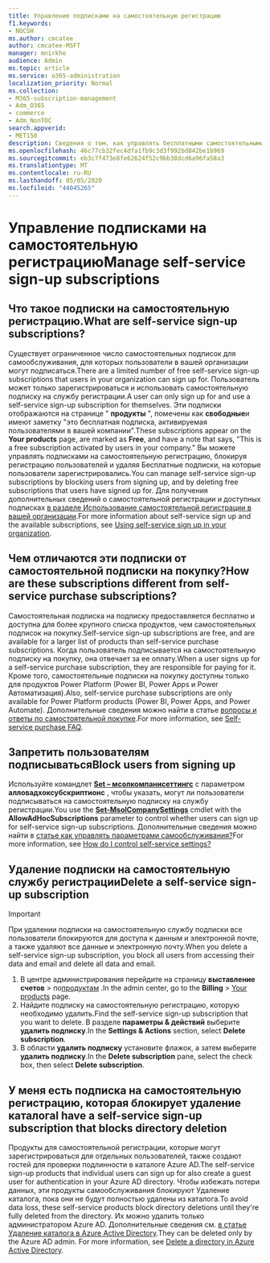 ```yaml
---
title: Управление подписками на самостоятельную регистрацию
f1.keywords:
- NOCSH
ms.author: cmcatee
author: cmcatee-MSFT
manager: mnirkhe
audience: Admin
ms.topic: article
ms.service: o365-administration
localization_priority: Normal
ms.collection:
- M365-subscription-management
- Adm_O365
- commerce
- Adm_NonTOC
search.appverid:
- MET150
description: Сведения о том, как управлять бесплатными самостоятельными подписками на услуги для Организации.
ms.openlocfilehash: 46c77cb32fec4dfa1fb9c3d3f992bd842be1b969
ms.sourcegitcommit: eb3c7f473e8fe62624f52c9bb38dcd6a96fa58a3
ms.translationtype: MT
ms.contentlocale: ru-RU
ms.lasthandoff: 05/05/2020
ms.locfileid: "44045265"
---
```

# <a name="manage-self-service-sign-up-subscriptions"></a><span data-ttu-id="50bad-103">Управление подписками на самостоятельную регистрацию</span><span class="sxs-lookup"><span data-stu-id="50bad-103">Manage self-service sign-up subscriptions</span></span>

## <a name="what-are-self-service-sign-up-subscriptions"></a><span data-ttu-id="50bad-104">Что такое подписки на самостоятельную регистрацию.</span><span class="sxs-lookup"><span data-stu-id="50bad-104">What are self-service sign-up subscriptions?</span></span>

<span data-ttu-id="50bad-105">Существует ограниченное число самостоятельных подписок для самообслуживания, для которых пользователи в вашей организации могут подписаться.</span><span class="sxs-lookup"><span data-stu-id="50bad-105">There are a limited number of free self-service sign-up subscriptions that users in your organization can sign up for.</span></span> <span data-ttu-id="50bad-106">Пользователь может только зарегистрироваться и использовать самостоятельную подписку на службу регистрации.</span><span class="sxs-lookup"><span data-stu-id="50bad-106">A user can only sign up for and use a self-service sign-up subscription for themselves.</span></span> <span data-ttu-id="50bad-107">Эти подписки отображаются на странице " **продукты** ", помечены как **свободные**и имеют заметку "это бесплатная подписка, активируемая пользователями в вашей компании".</span><span class="sxs-lookup"><span data-stu-id="50bad-107">These subscriptions appear on the **Your products** page, are marked as **Free**, and have a note that says, "This is a free subscription activated by users in your company."</span></span> <span data-ttu-id="50bad-108">Вы можете управлять подписками на самостоятельную регистрацию, блокируя регистрацию пользователей и удаляя Бесплатные подписки, на которые пользователи зарегистрировались.</span><span class="sxs-lookup"><span data-stu-id="50bad-108">You can manage self-service sign-up subscriptions by blocking users from signing up, and by deleting free subscriptions that users have signed up for.</span></span> <span data-ttu-id="50bad-109">Для получения дополнительных сведений о самостоятельной регистрации и доступных подписках [в разделе Использование самостоятельной регистрации в вашей организации](../../admin/misc/self-service-sign-up.md).</span><span class="sxs-lookup"><span data-stu-id="50bad-109">For more information about self-service sign up and the available subscriptions, see [Using self-service sign up in your organization](../../admin/misc/self-service-sign-up.md).</span></span>

## <a name="how-are-these-subscriptions-different-from-self-service-purchase-subscriptions"></a><span data-ttu-id="50bad-110">Чем отличаются эти подписки от самостоятельной подписки на покупку?</span><span class="sxs-lookup"><span data-stu-id="50bad-110">How are these subscriptions different from self-service purchase subscriptions?</span></span>

<span data-ttu-id="50bad-111">Самостоятельная подписка на подписку предоставляется бесплатно и доступна для более крупного списка продуктов, чем самостоятельных подписок на покупку.</span><span class="sxs-lookup"><span data-stu-id="50bad-111">Self-service sign-up subscriptions are free, and are available for a larger list of products than self-service purchase subscriptions.</span></span> <span data-ttu-id="50bad-112">Когда пользователь подписывается на самостоятельную подписку на покупку, она отвечает за ее оплату.</span><span class="sxs-lookup"><span data-stu-id="50bad-112">When a user signs up for a self-service purchase subscription, they are responsible for paying for it.</span></span> <span data-ttu-id="50bad-113">Кроме того, самостоятельные подписки на покупку доступны только для продуктов Power Platform (Power BI, Power Apps и Power Автоматизация).</span><span class="sxs-lookup"><span data-stu-id="50bad-113">Also, self-service purchase subscriptions are only available for Power Platform products (Power BI, Power Apps, and Power Automate).</span></span> <span data-ttu-id="50bad-114">Дополнительные сведения можно найти в статье [вопросы и ответы по самостоятельной покупке](self-service-purchase-faq.md).</span><span class="sxs-lookup"><span data-stu-id="50bad-114">For more information, see [Self-service purchase FAQ](self-service-purchase-faq.md).</span></span>

## <a name="block-users-from-signing-up"></a><span data-ttu-id="50bad-115">Запретить пользователям подписываться</span><span class="sxs-lookup"><span data-stu-id="50bad-115">Block users from signing up</span></span>

<span data-ttu-id="50bad-116">Используйте командлет [**Set – мсолкомпанисеттингс**](https://docs.microsoft.com/powershell/module/msonline/set-msolcompanysettings?view=azureadps-1.0) с параметром **алловадхоксубскриптионс** , чтобы указать, могут ли пользователи подписываться на самостоятельную подписку на службу регистрации.</span><span class="sxs-lookup"><span data-stu-id="50bad-116">You use the [**Set-MsolCompanySettings**](https://docs.microsoft.com/powershell/module/msonline/set-msolcompanysettings?view=azureadps-1.0) cmdlet with the **AllowAdHocSubscriptions** parameter to control whether users can sign up for self-service sign-up subscriptions.</span></span> <span data-ttu-id="50bad-117">Дополнительные сведения можно найти в [статье как управлять параметрами самообслуживания?](https://docs.microsoft.com/azure/active-directory/users-groups-roles/directory-self-service-signup#how-do-i-control-self-service-settings)</span><span class="sxs-lookup"><span data-stu-id="50bad-117">For more information, see [How do I control self-service settings?](https://docs.microsoft.com/azure/active-directory/users-groups-roles/directory-self-service-signup#how-do-i-control-self-service-settings)</span></span>

## <a name="delete-a-self-service-sign-up-subscription"></a><span data-ttu-id="50bad-118">Удаление подписки на самостоятельную службу регистрации</span><span class="sxs-lookup"><span data-stu-id="50bad-118">Delete a self-service sign-up subscription</span></span>

> [!IMPORTANT]
> <span data-ttu-id="50bad-119">При удалении подписки на самостоятельную службу подписки все пользователи блокируются для доступа к данным и электронной почте, а также удаляют все данные и электронную почту.</span><span class="sxs-lookup"><span data-stu-id="50bad-119">When you delete a self-service sign-up subscription, you block all users from accessing their data and email and delete all data and email.</span></span>

1. <span data-ttu-id="50bad-120">В центре администрирования перейдите на страницу **выставление счетов** > по<a href="https://go.microsoft.com/fwlink/p/?linkid=842054" target="_blank">продуктам</a> .</span><span class="sxs-lookup"><span data-stu-id="50bad-120">In the admin center, go to the **Billing** > <a href="https://go.microsoft.com/fwlink/p/?linkid=842054" target="_blank">Your products</a> page.</span></span>
2. <span data-ttu-id="50bad-121">Найдите подписку на самостоятельную регистрацию, которую необходимо удалить.</span><span class="sxs-lookup"><span data-stu-id="50bad-121">Find the self-service sign-up subscription that you want to delete.</span></span> <span data-ttu-id="50bad-122">В разделе **параметры & действий** выберите **удалить подписку**.</span><span class="sxs-lookup"><span data-stu-id="50bad-122">In the **Settings & Actions** section, select **Delete subscription**.</span></span>
3. <span data-ttu-id="50bad-123">В области **удалить подписку** установите флажок, а затем выберите **удалить подписку**.</span><span class="sxs-lookup"><span data-stu-id="50bad-123">In the **Delete subscription** pane, select the check box, then select **Delete subscription**.</span></span>

## <a name="i-have-a-self-service-sign-up-subscription-that-blocks-directory-deletion"></a><span data-ttu-id="50bad-124">У меня есть подписка на самостоятельную регистрацию, которая блокирует удаление каталога</span><span class="sxs-lookup"><span data-stu-id="50bad-124">I have a self-service sign-up subscription that blocks directory deletion</span></span>

<span data-ttu-id="50bad-125">Продукты для самостоятельной регистрации, которые могут зарегистрироваться для отдельных пользователей, также создают гостей для проверки подлинности в каталоге Azure AD.</span><span class="sxs-lookup"><span data-stu-id="50bad-125">The self-service sign-up products that individual users can sign up for also create a guest user for authentication in your Azure AD directory.</span></span> <span data-ttu-id="50bad-126">Чтобы избежать потери данных, эти продукты самообслуживания блокируют Удаление каталога, пока они не будут полностью удалены из каталога.</span><span class="sxs-lookup"><span data-stu-id="50bad-126">To avoid data loss, these self-service products block directory deletions until they're fully deleted from the directory.</span></span> <span data-ttu-id="50bad-127">Их можно удалить только администратором Azure AD. Дополнительные сведения см. [в статье Удаление каталога в Azure Active Directory](https://docs.microsoft.com/azure/active-directory/users-groups-roles/directory-delete-howto).</span><span class="sxs-lookup"><span data-stu-id="50bad-127">They can be deleted only by the Azure AD admin. For more information, see [Delete a directory in Azure Active Directory](https://docs.microsoft.com/azure/active-directory/users-groups-roles/directory-delete-howto).</span></span>